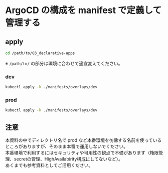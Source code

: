# ArgoCD の構成を manifest で定義して管理する
## apply
```sh
cd /path/to/03_declarative-apps
```
※ `/path/to/` の部分は環境に合わせて適宜変えてください。

### dev
```sh
kubectl apply -k ./manifests/overlays/dev
```

### prod
```sh
kubectl apply -k ./manifests/overlays/dev
```

## 注意
本資料の中でディレクトリ名で prod など本番環境を彷彿する名前を使っているところがありますが、そのまま本番で運用しないでください。  
本番環境で利用するにはセキュリティや可用性の観点で不備があります（権限管理、secretの管理、HighAvailabirity構成にしてないなど）。  
あくまでも参考資料としてご活用ください。

